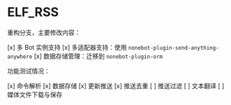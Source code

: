 # ELF_RSS

重构分支，主要修改内容：

[x] 多 Bot 实例支持
[x] 多适配器支持：使用 `nonebot-plugin-send-anything-anywhere`
[x] 数据存储管理：迁移到 `nonebot-plugin-orm`

功能测试情况：

[x] 命令解析
[x] 数据存储
[x] 更新推送
[x] 推送去重
[ ] 推送过滤
[ ] 文本翻译
[ ] 媒体文件下载与保存

